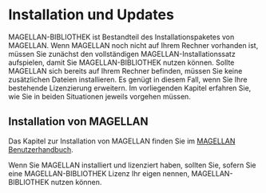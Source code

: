 # Installation und Updates

MAGELLAN-BIBLIOTHEK ist Bestandteil des Installationspaketes von MAGELLAN. Wenn MAGELLAN noch nicht auf Ihrem Rechner vorhanden ist, müssen Sie zunächst den vollständigen MAGELLAN-Installationssatz aufspielen, damit Sie MAGELLAN-BIBLIOTHEK nutzen können. Sollte MAGELLAN sich bereits auf Ihrem Rechner befinden, müssen Sie keine zusätzlichen Dateien installieren. Es genügt in diesem Fall, wenn Sie Ihre bestehende Lizenzierung erweitern. Im vorliegenden Kapitel erfahren Sie, wie Sie in beiden Situationen jeweils vorgehen müssen.

## Installation von MAGELLAN

Das Kapitel zur Installation von MAGELLAN finden Sie im [MAGELLAN Benutzerhandbuch](https://doc.magellan7.stueber.de/schulverwaltung/installation/).

Wenn Sie MAGELLAN installiert und lizenziert haben, sollten Sie, sofern Sie eine MAGELLAN-BIBLIOTHEK Lizenz Ihr eigen nennen, MAGELLAN-BIBLIOTHEK nutzen können.

